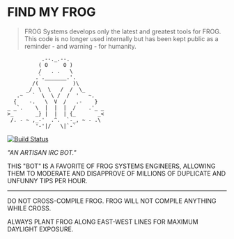 # FIND MY FROG

> FROG Systems develops only the latest and greatest tools for FROG. This code is no longer used internally but has been kept public as a reminder - and warning - for humanity.

```
           .--._.--.
          ( O     O )
          /   . .   \
         .`._______.'.
        /(           )\
      _/  \  \   /  /  \_
   .~   `  \  \ /  /  '   ~.
  {    -.   \  V  /   .-    }
_ _`.    \  |  |  |  /    .'_ _
>_       _} |  |  | {_       _<
 /. - ~ ,_-'  .^.  `-_, ~ - .\
         '-'|/   \|`-`
```

[![Build Status](https://travis-ci.org/FROG-TIPS/find_my_frog.svg?branch=master)](https://travis-ci.org/FROG-TIPS/find_my_frog)

*"AN ARTISAN IRC BOT."*

THIS "BOT" IS A FAVORITE OF FROG SYSTEMS ENGINEERS, ALLOWING THEM TO MODERATE AND DISAPPROVE OF MILLIONS OF DUPLICATE AND UNFUNNY TIPS PER HOUR.

---

DO NOT CROSS-COMPILE FROG. FROG WILL NOT COMPILE ANYTHING WHILE CROSS.

ALWAYS PLANT FROG ALONG EAST-WEST LINES FOR MAXIMUM DAYLIGHT EXPOSURE.
